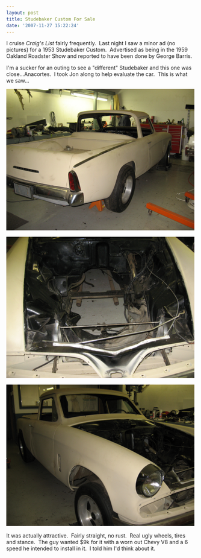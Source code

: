 ```yaml
---
layout: post
title: Studebaker Custom For Sale
date: '2007-11-27 15:22:24'
---
```

I cruise <em>Craig's List</em> fairly frequently.  Last night I saw a minor ad (no pictures) for a 1953 Studebaker Custom.  Advertised as being in the 1959 Oakland Roadster Show and reported to have been done by George Barris.

I'm a sucker for an outing to see a "different" Studebaker and this one was close...Anacortes.  I took Jon along to help evaluate the car.  This is what we saw...

<a href="/uploads/2008/12/stude-a-mino-0055.jpg"><img class="alignnone size-full wp-image-106" title="stude-a-mino-0055" src="/uploads/2008/12/stude-a-mino-0055.jpg" alt="" width="500" height="375" /></a>

<a href="/uploads/2008/12/stude-a-mino-003.jpg"><img class="alignnone size-full wp-image-108" title="stude-a-mino-003" src="/uploads/2008/12/stude-a-mino-003.jpg" alt="" width="500" height="375" /></a>

<a href="/uploads/2008/12/stude-a-mino-001.jpg"><img class="alignnone size-full wp-image-109" title="stude-a-mino-001" src="/uploads/2008/12/stude-a-mino-001.jpg" alt="" width="500" height="375" /></a>

It was actually attractive.  Fairly straight, no rust.  Real ugly wheels, tires and stance.  The guy wanted $9k for it with a worn out Chevy V8 and a 6 speed he intended to install in it.  I told him I'd think about it.
